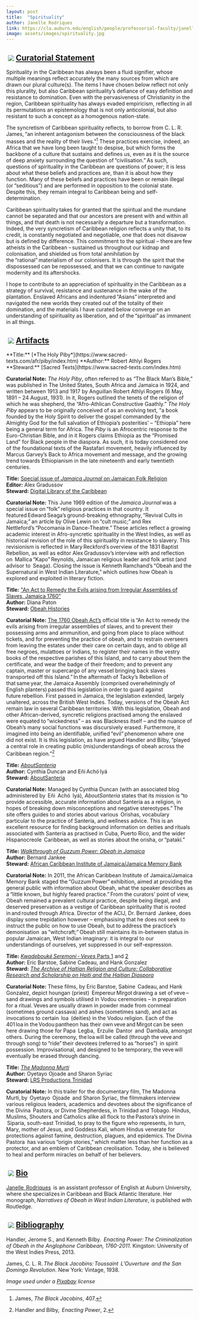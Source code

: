 ```yaml
---
layout: post
title:  "Spirituality"
author: Janelle Rodriques
link: https://cla.auburn.edu/english/people/professorial-faculty/janelle-rodriques/
image: assets/images/spirituality.jpg
---
```


<div class="section-title"><img style="padding: 5px;float:left;" src="{{ site.baseurl}}/assets/images/tiny-key.jpg"><a href="#Curatorial"><h2>Curatorial Statement</h2></a></div>

Spirituality in the Caribbean has always been a fluid signifier, whose multiple meanings reflect accurately the many sources from which are drawn our plural culture(s). The items I have chosen below reflect not only this plurality, but also Caribbean spirituality’s defiance of easy definition and resistance to domination. Even with the pervasiveness of Christianity in the region, Caribbean spirituality has always evaded empiricism, reflecting in all its permutations an epistemology that is not only anticolonial, but also resistant to such a concept as a homogenous nation-state.

The syncretism of Caribbean spirituality reflects, to borrow from C. L. R. James, “an inherent antagonism between the consciousness of the black masses and the reality of their lives.”[^1] These practices exercise, indeed, an Africa that we have long been taught to despise, but which forms the backbone of a culture that sustains and defines us, even as it is the source of deep anxiety surrounding the question of “civilisation.” As such, questions of spirituality in the Caribbean are questions of power; it is less about what these beliefs and practices are, than it is about how they function. Many of these beliefs and practices have been or remain illegal (or “seditious”) and are performed in opposition to the colonial state. Despite this, they remain integral to Caribbean being and self-determination.

Caribbean spirituality takes for granted that the spiritual and the mundane cannot be separated and that our ancestors are present with and within all things, and that death is not necessarily a departure but a transformation. Indeed, the very syncretism of Caribbean religion reflects a unity that, to its credit, is constantly negotiated and negotiable, one that does not disavow but is defined by difference. This commitment to the spiritual – there are few atheists in the Caribbean – sustained us throughout our kidnap and colonisation, and shielded us from total annihilation by the “rational” materialism of our colonisers. It is through the spirit that the dispossessed can be repossessed, and that we can continue to navigate modernity and its aftershocks.

I hope to contribute to an appreciation of spirituality in the Caribbean as a strategy of survival, resistance and sustenance in the wake of the plantation. Enslaved Africans and indentured “Asians” interpreted and navigated the new worlds they created out of the totality of their domination, and the materials I have curated below converge on an understanding of spirituality as liberation, and of the “spiritual” as immanent in all things.

[^1]: James, _The Black Jacobins_, 407.
[^2]: Handler and Bilby,  _Enacting Power_, 2.

<div class="section-title"><img style="padding: 5px;float:left;" src="{{ site.baseurl}}/assets/images/tiny-key.jpg"><a href="#Artifacts"><h2>Artifacts</h2></a></div>
**Title:** [*The Holy Piby*](https://www.sacred-texts.com/afr/piby/index.htm)  
**Author:** Robert Athlyi Rogers  
**Steward:** [Sacred Texts](https://www.sacred-texts.com/index.htm)  

**Curatorial Note:** _The Holy Piby_, often referred to as “The Black Man’s Bible,” was published in The United States, South Africa and Jamaica in 1924, and written between 1913 and 1917 by Anguillan Robert Athlyi Rogers (6 May, 1891 – 24 August, 1931). In it, Rogers outlined the tenets of the religion of which he was shepherd, the “Afro-Athlican Constructive Gaathly.” _The Holy Piby_ appears to be originally conceived of as an evolving text, “a book founded by the Holy Spirit to deliver the gospel commanded by the Almighty God for the full salvation of Ethiopia’s posterities’ – “Ethiopia” here being a general term for Africa. The _Piby_ is an Afrocentric response to the Euro-Christian Bible, and in it Rogers claims Ethiopia as the “Promised Land” for Black people in the diaspora. As such, it is today considered one of the foundational texts of the Rastafari movement, heavily influenced by Marcus Garvey’s Back to Africa movement and message, and the growing trend towards Ethiopianism in the late nineteenth and early twentieth centuries.

**Title:** [Special issue of _Jamaica Journal_ on Jamaican Folk Religion](https://dloc.com/UF00090030/00006/1j?search=jamaica+%3djournal)  
**Editor:** Alex Gradussov  
**Steward:** [Digital Library of the Caribbean](https://www.dloc.com/)

**Curatorial Note:** This June 1969 edition of the *Jamaica Journal* was a special issue on “folk” religious practices in that country. It featured Edward Seaga’s ground-breaking ethnography, “Revival Cults in Jamaica;” an article by Olive Lewin on “cult music;” and Rex  Nettleford’s “Pocomania in Dance-Theatre.” These articles reflect a growing academic interest in Afro-syncretic spirituality in the West Indies, as well as historical revision of the role of this spirituality in resistance to slavery. This revisionism is reflected in Mary Reckford’s overview of the 1831 Baptist Rebellion, as well as editor Alex Gradussov’s interview with and reflection on  Mallica “Kapo” Reynolds, Jamaican religious leader and folk artist (and advisor to  Seaga). Closing the issue is Kenneth Ramchand’s “Obeah and the Supernatural in West Indian Literature,” which outlines how Obeah is explored and exploited in literary fiction.

**Title:** ["An Act to Remedy the Evils arising from Irregular Assemblies of Slaves, Jamaica 1760"](https://obeahhistories.org/1760-jamaica-law/)  
**Author:** Diana Paton  
**Steward:** [Obeah Histories](https://obeahhistories.org/)

**Curatorial Note:** [The 1760 Obeah Act’s](https://obeahhistories.org/1760-jamaica-law/) official title is “An Act to remedy the evils arising from irregular assemblies of slaves, and to prevent their possessing arms and ammunition, and going from place to place without tickets, and for preventing the practice of obeah, and to restrain overseers from leaving the estates under their care on certain days, and to oblige all free negroes, mulattoes or Indians, to register their names in the vestry books of the respective parishes of this Island, and to carry about them the certificate, and wear the badge of their freedom; and to prevent any captain, master or supercargo of any vessel bringing back slaves transported off this Island.” In the aftermath of Tacky’s Rebellion of that same year, the Jamaica Assembly (comprised overwhelmingly of English planters) passed this legislation in order to guard against future rebellion. First passed in Jamaica, the legislation extended, largely unaltered, across the British West Indies. Today, versions of the Obeah Act remain law in several Caribbean territories. With this legislation, Obeah and other African-derived, syncretic religions practised among the enslaved were equated to “wickedness” – as was Blackness itself – and the nuance of Obeah’s many social functions was discursively erased. Furthermore, it imagined into being an identifiable, unified “evil” phenomenon where one did not exist. It is this legislation, as have argued Handler and Bilby, “played a central role in creating public (mis)understandings of obeah across the Caribbean region.”[^2]

**Title:** [_AboutSanteria_](http://www.aboutsanteria.com/)  
**Author:** Cynthia Duncan and Eñi Achó Iyá  
**Steward:** [AboutSanteria](http://www.aboutsanteria.com/)

**Curatorial Note:** Managed by Cynthia Duncan (with an associated blog administered by  Eñi  Achó  Iyá), _AboutSanteria_ states that its mission is “to provide accessible, accurate information about Santería as a religion, in hopes of breaking down misconceptions and negative stereotypes.” The site offers guides to and stories about various  Orishas, vocabulary particular to the practice of Santería, and wellness advice. This is an excellent resource for finding background information on deities and rituals associated with Santería as practised in Cuba, Puerto Rico, and the wider  Hispanocreole  Caribbean, as well as stories about the orisha, or “patakí.”

**Title:** [_Walkthrough of Guzzum Power: Obeah in Jamaica_](https://www.youtube.com/watch?v=BYpqZ0hTx4k&t=196s)  
**Author:** Bernard Jankee  
**Steward:** [African Caribbean Institute of Jamaica/Jamaica Memory Bank](https://acij-ioj.org.jm/)

**Curatorial Note:** In 2011, the African Caribbean Institute of Jamaica/Jamaica Memory Bank staged the “Guzzum Power” exhibition, aimed at providing the general public with information about Obeah, what the speaker describes as a “little known, but highly feared practice.” From the curators’ point of view, Obeah remained a prevalent cultural practice, despite being illegal, and deserved preservation as a vestige of Caribbean spirituality that is rooted in and routed through Africa. Director of the ACIJ, Dr. Bernard  Jankee, does display some trepidation however – emphasising that he does not seek to instruct the public on how to use Obeah, but to address the practice’s  demonisation  as “witchcraft;” Obeah still maintains its in-between status in popular Jamaican, West Indian imaginary: it is integral to our understandings of ourselves, yet suppressed in our self-expression.

**Title:** [_Kwadeboukè Seremoni - Veves_ Parts 1](https://www.youtube.com/watch?v=bdxHuXCLldc) and [2](https://www.youtube.com/watch?v=gG6S4rY5Zmg&t=580s)  
**Author:** Eric Barstoe, Sabine Cadeau, and Hank Gonzalez  
**Steward:** [_The Archive of Haitian Religion and Culture: Collaborative Research and Scholarship on Haiti and the Haitian Diaspora_](https://dloc.com/vodou)

**Curatorial Note:** These films, by Eric Barstoe, Sabine  Cadeau, and Hank Gonzalez, depict houngan (priest)  Empereur Mirgot drawing a set of veve – sand drawings and symbols utilised in Vodou ceremonies – in preparation for a ritual. Veves are usually drawn in powder made from cornmeal (sometimes ground cassava) and ashes (sometimes sand), and act as invocations to certain  loa  (deities) in the Vodou religion. Each of the 401 loa in the Vodou pantheon has their own veve and Mirgot can be seen here drawing those for Papa  Legba,  Erzulie  Dantor  and  Dambala, amongst others. During the ceremony, the loa will be called (through the veve and through song) to “ride” their devotees (referred to as “horses”)  in spirit possession. Improvisational, and designed to be temporary, the veve will eventually be erased through dancing.

**Title:** [_The Madonna Murti_](https://www.youtube.com/watch?v=75iioU892cA)  
**Author:** Oyetayo Ojoade and Sharon Syriac  
**Steward:** [LRS Productions Trinidad](https://www.lrsproductionstt.com/)

**Curatorial Note:** In this trailer for the documentary film, The Madonna  Murti, by  Oyetayo  Ojoade  and Sharon Syriac, the filmmakers interview various religious leaders, academics and devotees about the significance of the Divina  Pastora, or Divine Shepherdess, in Trinidad and Tobago. Hindus, Muslims, Shouters and Catholics alike all flock to the Pastora’s shrine in  Siparia, south-east Trinidad, to pray to the figure who represents, in turn, Mary, mother of Jesus, and Goddess Kali, whom Hindus venerate for protections against famine, destruction, plagues, and epidemics. The Divina  Pastora  has various “origin stories,” which matter less than her function as a protector, and an emblem of Caribbean creolisation. Today, she is believed to heal and perform miracles on behalf of her believers.

<div class="section-title"><img style="padding: 5px;float:left;" src="{{ site.baseurl}}/assets/images/tiny-key.jpg"><a href="#Bio"><h2>Bio</h2></a></div>

[Janelle  Rodriques](https://cla.auburn.edu/english/people/professorial-faculty/janelle-rodriques/)  is an assistant professor of English at Auburn University, where she specializes in Caribbean and Black Atlantic literature. Her monograph, *Narratives of Obeah in West Indian Literature*, is published with Routledge.

<div class="section-title"><img style="padding: 5px;float:left;" src="{{ site.baseurl}}/assets/images/tiny-key.jpg"><a href="#Bibliography"><h2>Bibliography</h2></a></div>

Handler, Jerome S., and Kenneth Bilby.  *Enacting Power: The Criminalization of Obeah in the Anglophone Caribbean, 1760-2011*. Kingston: University of the West Indies Press, 2013.

James, C. L. R. *The Black Jacobins: Toussaint  L’Ouverture  and the San Domingo Revolution*. New York: Vintage, 1938.

_Image used under a [Pixabay](https://pixabay.com/service/license/) license_
